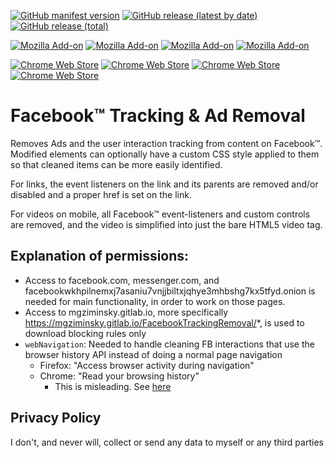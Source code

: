 [![GitHub manifest version](https://img.shields.io/github/manifest-json/v/mgziminsky/FacebookTrackingRemoval)](https://github.com/mgziminsky/FacebookTrackingRemoval/releases/latest)
[![GitHub release (latest by date)](https://img.shields.io/github/downloads/mgziminsky/FacebookTrackingRemoval/latest/total)](https://github.com/mgziminsky/FacebookTrackingRemoval/releases/latest)
[![GitHub release (total)](https://img.shields.io/github/downloads/mgziminsky/FacebookTrackingRemoval/total)](https://github.com/mgziminsky/FacebookTrackingRemoval/releases)

[![Mozilla Add-on](https://img.shields.io/amo/v/facebook-tracking-removal.svg)](https://addons.mozilla.org/addon/facebook-tracking-removal?src=external-github)
[![Mozilla Add-on](https://img.shields.io/amo/d/facebook-tracking-removal.svg)](https://addons.mozilla.org/addon/facebook-tracking-removal?src=external-github)
[![Mozilla Add-on](https://img.shields.io/amo/users/facebook-tracking-removal.svg)](https://addons.mozilla.org/addon/facebook-tracking-removal?src=external-github)
[![Mozilla Add-on](https://img.shields.io/amo/stars/facebook-tracking-removal.svg)](https://addons.mozilla.org/addon/facebook-tracking-removal/reviews?src=external-github)

[![Chrome Web Store](https://img.shields.io/chrome-web-store/v/ldeofbdmhnnocclkaddcnamhbhanaiaj.svg)](https://chrome.google.com/webstore/detail/facebook-tracking-ad-remo/ldeofbdmhnnocclkaddcnamhbhanaiaj)
[![Chrome Web Store](https://img.shields.io/chrome-web-store/users/ldeofbdmhnnocclkaddcnamhbhanaiaj.svg)](https://chrome.google.com/webstore/detail/facebook-tracking-ad-remo/ldeofbdmhnnocclkaddcnamhbhanaiaj)
[![Chrome Web Store](https://img.shields.io/chrome-web-store/rating-count/ldeofbdmhnnocclkaddcnamhbhanaiaj.svg)](https://chrome.google.com/webstore/detail/facebook-tracking-ad-remo/ldeofbdmhnnocclkaddcnamhbhanaiaj)
[![Chrome Web Store](https://img.shields.io/chrome-web-store/stars/ldeofbdmhnnocclkaddcnamhbhanaiaj.svg)](https://chrome.google.com/webstore/detail/facebook-tracking-ad-remo/ldeofbdmhnnocclkaddcnamhbhanaiaj)


# Facebook™ Tracking & Ad Removal
Removes Ads and the user interaction tracking from content on Facebook™.
Modified elements can optionally have a custom CSS style applied to them so that cleaned items can be more easily identified.

For links, the event listeners on the link and its parents are removed and/or disabled and a proper href is set on the link.

For videos on mobile, all Facebook™ event-listeners and custom controls are removed, and the video is simplified into just the bare HTML5 video tag.

## Explanation of permissions:
- Access to facebook.com, messenger.com, and facebookwkhpilnemxj7asaniu7vnjjbiltxjqhye3mhbshg7kx5tfyd.onion is needed for main functionality, in order to work on those pages.
- Access to mgziminsky.gitlab.io, more specifically https://mgziminsky.gitlab.io/FacebookTrackingRemoval/*, is used to download blocking rules only
- `webNavigation`: Needed to handle cleaning FB interactions that use the browser history API instead of doing a normal page navigation
  - Firefox: "Access browser activity during navigation"
  - Chrome: "Read your browsing history"
    - This is misleading. See [here](https://github.com/mgziminsky/FacebookTrackingRemoval/issues/67#issuecomment-1346953059)

## Privacy Policy
I don't, and never will, collect or send any data to myself or any third parties
